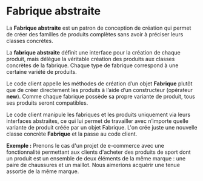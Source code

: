 # Fabrique abstraite

La **Fabrique abstraite** est un patron de conception de création qui permet de créer des familles de produits complètes sans avoir à préciser leurs classes concrètes.

La **fabrique abstraite** définit une interface pour la création de chaque produit, mais délègue la véritable création des produits aux classes concrètes de la fabrique. Chaque type de fabrique correspond à une certaine variété de produits.

Le code client appelle les méthodes de création d’un objet **Fabrique** plutôt que de créer directement les produits à l’aide d’un constructeur (opérateur **new**). Comme chaque fabrique possède sa propre variante de produit, tous ses produits seront compatibles.

Le code client manipule les fabriques et les produits uniquement via leurs interfaces abstraites, ce qui lui permet de travailler avec n’importe quelle variante de produit créée par un objet Fabrique. L'on crée juste une nouvelle classe concrète **Fabrique** et la passe au code client.

**Exemple :** Prenons le cas d'un projet de e-commerce avec une fonctionnalité permettant aux clients d'acheter des produits de sport dont un produit est un ensemble de deux éléments de la même marque : une paire de chaussures et un maillot. Nous aimerions acquérir une tenue assortie de la même marque.